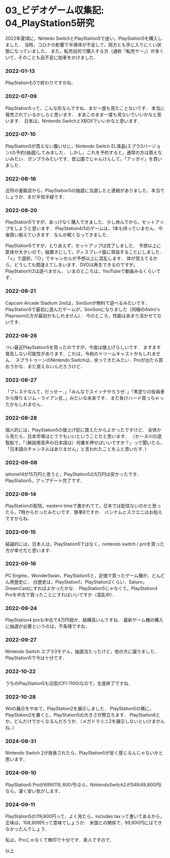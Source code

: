# 03_ビデオゲーム収集記: 04_PlayStation5研究

2022年夏頃に，Nintedo SwitchとPlayStation5で迷い，PlayStation5を購入しました．
当時，コロナの影響で半導体が不足して，両方とも手に入りにくい状態になっていました．
また，転売目的で購入する方（通称「転売ヤー」）が多くいて，そのことも品不足に拍車をかけました．

### 2022-01-13

PlayStationも5で終わりですかね．

### 2022-07-09

PlayStation5って，こんな形なんですね．まだ一度も見たことないです．
本当に発売されているかしらと思います．
まあこのまま一度も見ないでいいかなと思います．
日本は，Nintendo SwitchとXBOXでいいかなと思います．

### 2022-07-10

PlayStation5が買えない腹いせに，Nintendo Switch EL液晶(スプラ3バージョン)の予約(抽選)してみました．
しかし，これを予約すると，通常の方は買えないみたい．ガンプラみたいです．昔公園でじゃんけんして，「アッガイ」を買いました．

### 2022-08-16

近所の量販店から，PlayStation5の抽選に当選したと連絡がありました．本当でしょうか．まだ半信半疑です．

### 2022-08-20

PlayStation5ですが，あっけなく購入できました．少し休んでから，セットアップをしようと思います．
PlayStation4/5のゲームは，1本も持っていません．今後買い揃えていきます．なんか眠くなってきました．

PlayStation5ですが，とりあえず，セットアップは完了しました．
予想以上に筐体が大きいので，縦置きにして，ディスプレイ脇に常設することにしました．
「×」で選択，「○」でキャンセルが予想以上に混乱します．
体が覚えてるから，どうしても間違えてしまいます．DVDは再生できるのですが，PlayStation1/2は遊べません．
いまのところは，YouTubeで動画みるくらいです．

### 2022-08-21

Capcom Arcade Stadium 2ndは，SonSonが無料で遊べるみたいです．
PlayStation5で最初に遊んだゲームが，SonSonになりました（同梱のAstro's Playroomの方が最初かもしれません）．
今のところ，性能はあまり活かせてないです．

### 2022-08-26

つい最近PlayStation5を買ったのですが，今度は値上げらしいです．
ますます普及しない可能性があります．これは，令和のドリームキャストかもしれません．
スプラトゥーンのNintendo Switchは，余ってきたみたい．Proが出たら買おうかな．また買えないんだろうけど．

### 2022-08-27

「プレステなんて，だっせー．」「みんなでスイッチやろうぜ．」「黒塗りの役員車から降りるジム・ライアン氏．」みたいな未来です．
また負けハード買っちゃったかもしれません．

### 2022-08-28

個人的には，PlayStation5の値上げ前に買えたからよかったですけど．
全体から見たら，日本市場はどうでもいいということだと思います．
（セーヌ川の遊覧船で，「（解説用音声の日本語は）何番を押せばいいですか？」って聞いたら，「日本語のチャンネルはありません」と言われたことをふと思いだす．）

### 2022-09-08

iphone14が15万円と思うと，PlayStation5の5万円は安かったです．
PlayStation5，アップデート完了です．

### 2022-09-14

PlayStationの配信，eastern timeで書かれてて，日本では配信ないのかと思ったら，7時からだったみたいです．鉄拳8ですか．
バンナムとスクエニはお抱えですからね．

### 2022-09-15

結論的には，日本人は，PlayStation5ではなく，nintendo switch / proを買った方が幸せだと思います．

### 2022-09-16

PC Engine，WonderSwan，PlayStation5と，定価で買ったゲーム機が，どんどん黒歴史に．
白歴史は，PlayStation1，PlayStation2くらい．Saturn，DreamCastにすればよかったかな．
PlayStation5じゃなくて，PlayStation4 Proを中古で買ったことにすればいいですか（混乱中）．

### 2022-09-24

PlayStation4 proも中古で4万円弱か．結構高いんですね．
最新ゲーム機の購入に抽選が必要というのは，不条理ですね．

### 2022-09-27

Nintendo Switch スプラ3モデル，抽選当たったけど，他の方に譲りました．PlayStation5で今は十分です．

### 2022-10-22

うちのPlayStation5も旧型(CFI-1100)なので，生産終了ですね．

### 2022-10-28

Wiiの展示をやめて，PlayStation2を展示しました．
PlayStation5の横に，PlayStation2を置くと，PlayStation5の大きさが際立ちます．
PlayStation6とか，どんだけでかくなるんだろうか．（メガドラミニ2を展示しないといけませんね．）

### 2024-08-31

Nintendo Switch 2が発表されたら，PlayStation5が安く感じるんじゃないかと思います．

### 2024-09-10

PlayStation5 Proが$699(119,800円)なら，Nintendo Switch 2が$349(49,800円)なら，凄く安い気がします．

### 2024-09-11

PlayStation5の119,800円って，よく見たら，includes taxって書いてあるから，正味は，108,909円って意味でしょうか．
米国との関係で，99,800円にはできなかったんでしょう．

私は，Proじゃなくて無印で十分です．素人ですので．

以上
